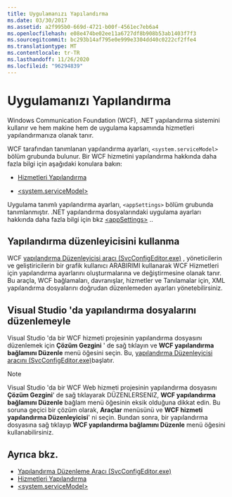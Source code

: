 ```yaml
---
title: Uygulamanızı Yapılandırma
ms.date: 03/30/2017
ms.assetid: a2f995b0-669d-4721-b00f-4561ec7eb6a4
ms.openlocfilehash: e08e474be02ee11a6727df8b908b53ab1403f7f3
ms.sourcegitcommit: bc293b14af795e0e999e3304dd40c0222cf2ffe4
ms.translationtype: MT
ms.contentlocale: tr-TR
ms.lasthandoff: 11/26/2020
ms.locfileid: "96294839"
---
```

# <a name="configuring-your-application"></a>Uygulamanızı Yapılandırma

Windows Communication Foundation (WCF), .NET yapılandırma sistemini kullanır ve hem makine hem de uygulama kapsamında hizmetleri yapılandırmanıza olanak tanır.  
  
 WCF tarafından tanımlanan yapılandırma ayarları, `<system.serviceModel>` bölüm grubunda bulunur. Bir WCF hizmetini yapılandırma hakkında daha fazla bilgi için aşağıdaki konulara bakın:  
  
- [Hizmetleri Yapılandırma](../configuring-services.md)  
  
- [\<system.serviceModel>](../../configure-apps/file-schema/wcf/system-servicemodel.md)  
  
 Uygulama tanımlı yapılandırma ayarları, `<appSettings>` bölüm grubunda tanımlanmıştır. .NET yapılandırma dosyalarındaki uygulama ayarları hakkında daha fazla bilgi için bkz [\<appSettings>](/previous-versions/dotnet/netframework-4.0/ms228154(v=vs.100)) ..  
  
## <a name="using-the-configuration-editor"></a>Yapılandırma düzenleyicisini kullanma  

 WCF [yapılandırma Düzenleyicisi aracı (SvcConfigEditor.exe)](../configuration-editor-tool-svcconfigeditor-exe.md) , yöneticilerin ve geliştiricilerin bir grafik kullanıcı ARABIRIMI kullanarak WCF Hizmetleri için yapılandırma ayarlarını oluşturmalarına ve değiştirmesine olanak tanır. Bu araçla, WCF bağlamaları, davranışlar, hizmetler ve Tanılamalar için, XML yapılandırma dosyalarını doğrudan düzenlemeden ayarları yönetebilirsiniz.  
  
## <a name="editing-configuration-files-in-visual-studio"></a>Visual Studio 'da yapılandırma dosyalarını düzenlemeyle  

 Visual Studio 'da bir WCF hizmeti projesinin yapılandırma dosyasını düzenlemek için **Çözüm Gezgini** ' de sağ tıklayın ve **WCF yapılandırma bağlamını Düzenle** menü öğesini seçin. Bu, [yapılandırma Düzenleyicisi aracını (SvcConfigEditor.exe)](../configuration-editor-tool-svcconfigeditor-exe.md)başlatır.  
  
> [!NOTE]
> Visual Studio 'da bir WCF Web hizmeti projesinin yapılandırma dosyasını **Çözüm Gezgini**' de sağ tıklayarak DÜZENLERSENIZ, **WCF yapılandırma bağlamını Düzenle** bağlam menü öğesinin eksik olduğuna dikkat edin. Bu soruna geçici bir çözüm olarak, **Araçlar** menüsünü ve **WCF hizmeti yapılandırma Düzenleyicisi**' ni seçin. Bundan sonra, bir yapılandırma dosyasına sağ tıklayıp **WCF yapılandırma bağlamını Düzenle** menü öğesini kullanabilirsiniz.  
  
## <a name="see-also"></a>Ayrıca bkz.

- [Yapılandırma Düzenleme Aracı (SvcConfigEditor.exe)](../configuration-editor-tool-svcconfigeditor-exe.md)
- [Hizmetleri Yapılandırma](../configuring-services.md)
- [\<system.serviceModel>](../../configure-apps/file-schema/wcf/system-servicemodel.md)
